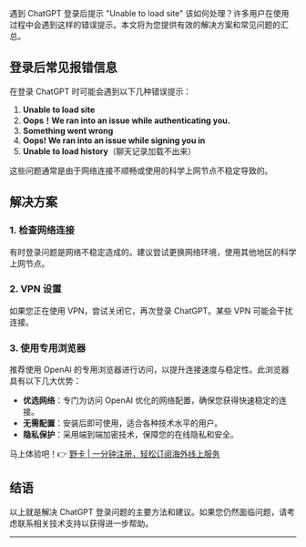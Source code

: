 遇到 ChatGPT 登录后提示 "Unable to load site" 该如何处理？许多用户在使用过程中会遇到这样的错误提示。本文将为您提供有效的解决方案和常见问题的汇总。

## 登录后常见报错信息

在登录 ChatGPT 时可能会遇到以下几种错误提示：

1. **Unable to load site**
2. **Oops！We ran into an issue while authenticating you.**
3. **Something went wrong**
4. **Oops! We ran into an issue while signing you in**
5. **Unable to load history**（聊天记录加载不出来）

这些问题通常是由于网络连接不顺畅或使用的科学上网节点不稳定导致的。

## 解决方案

### 1. 检查网络连接
有时登录问题是网络不稳定造成的。建议尝试更换网络环境，使用其他地区的科学上网节点。

### 2. VPN 设置
如果您正在使用 VPN，尝试关闭它，再次登录 ChatGPT。某些 VPN 可能会干扰连接。

### 3. 使用专用浏览器
推荐使用 OpenAI 的专用浏览器进行访问，以提升连接速度与稳定性。此浏览器具有以下几大优势：

- **优选网络**：专门为访问 OpenAI 优化的网络配置，确保您获得快速稳定的连接。
- **无需配置**：安装后即可使用，适合各种技术水平的用户。
- **隐私保护**：采用端到端加密技术，保障您的在线隐私和安全。

马上体验吧！👉 [野卡 | 一分钟注册，轻松订阅海外线上服务](https://bit.ly/bewildcard)

## 结语
以上就是解决 ChatGPT 登录问题的主要方法和建议。如果您仍然面临问题，请考虑联系相关技术支持以获得进一步帮助。

---